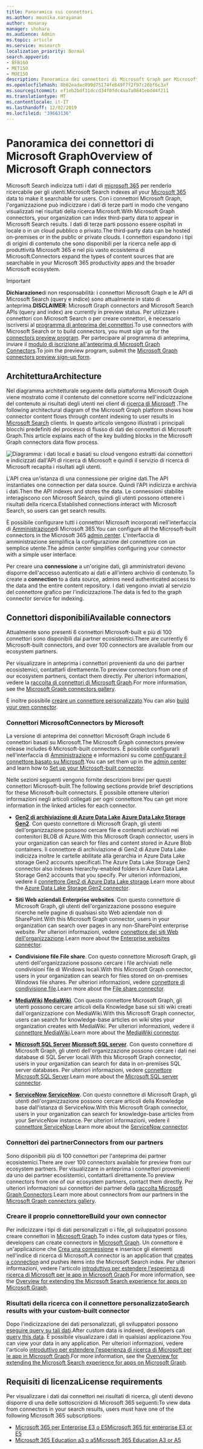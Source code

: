 ```yaml
---
title: Panoramica sui connettori
ms.author: mounika.narayanan
author: monaray
manager: shohara
ms.audience: Admin
ms.topic: article
ms.service: mssearch
localization_priority: Normal
search.appverid:
- BFB160
- MET150
- MOE150
description: Panoramica dei connettori di Microsoft Graph per Microsoft Search
ms.openlocfilehash: 8b02eadac099d75174fe849f7f2f97c26bf6c3af
ms.sourcegitcommit: ef1eb2bdf31dccd34f0fdc4aa7a0841ebd44f211
ms.translationtype: MT
ms.contentlocale: it-IT
ms.lasthandoff: 12/02/2019
ms.locfileid: "39663136"
---
```

# <a name="overview-of-microsoft-graph-connectors"></a><span data-ttu-id="5a2bd-103">Panoramica dei connettori di Microsoft Graph</span><span class="sxs-lookup"><span data-stu-id="5a2bd-103">Overview of Microsoft Graph connectors</span></span>

<span data-ttu-id="5a2bd-104">Microsoft Search indicizza tutti i dati di [microsoft 365](https://www.microsoft.com/microsoft-365) per renderlo ricercabile per gli utenti.</span><span class="sxs-lookup"><span data-stu-id="5a2bd-104">Microsoft Search indexes all your [Microsoft 365](https://www.microsoft.com/microsoft-365) data to make it searchable for users.</span></span> <span data-ttu-id="5a2bd-105">Con i connettori Microsoft Graph, l'organizzazione può indicizzare i dati di terze parti in modo che vengano visualizzati nei risultati della ricerca Microsoft.</span><span class="sxs-lookup"><span data-stu-id="5a2bd-105">With Microsoft Graph connectors, your organization can index third-party data to appear in Microsoft Search results.</span></span> <span data-ttu-id="5a2bd-106">I dati di terze parti possono essere ospitati in locale o in un cloud pubblico o privato.</span><span class="sxs-lookup"><span data-stu-id="5a2bd-106">The third-party data can be hosted on-premises or in the public or private clouds.</span></span> <span data-ttu-id="5a2bd-107">I connettori espandono i tipi di origini di contenuto che sono disponibili per la ricerca nelle app di produttività Microsoft 365 e nel più vasto ecosistema di Microsoft.</span><span class="sxs-lookup"><span data-stu-id="5a2bd-107">Connectors expand the types of content sources that are searchable in your Microsoft 365 productivity apps and the broader Microsoft ecosystem.</span></span>

> [!IMPORTANT]
> <span data-ttu-id="5a2bd-108">**Dichiarazione**di non responsabilità: i connettori Microsoft Graph e le API di Microsoft Search (query e indice) sono attualmente in stato di anteprima.</span><span class="sxs-lookup"><span data-stu-id="5a2bd-108">**DISCLAIMER**: Microsoft Graph connectors and Microsoft Search APIs (query and index) are currently in preview status.</span></span> <span data-ttu-id="5a2bd-109">Per utilizzare i connettori con Microsoft Search o per creare connettori, è necessario iscriversi al [programma di anteprima dei connettori](connectors-preview.md).</span><span class="sxs-lookup"><span data-stu-id="5a2bd-109">To use connectors with Microsoft Search or to build connectors, you must sign up for the [connectors preview program](connectors-preview.md).</span></span> <span data-ttu-id="5a2bd-110">Per partecipare al programma di anteprima, inviare il [modulo di iscrizione all'anteprima di Microsoft Graph Connectors](https://forms.office.com/Pages/ResponsePage.aspx?id=v4j5cvGGr0GRqy180BHbRxWYgu82J_RFnMMATAS6_chUNVYwNU1CMDNZUDBSSDZKWVo2RDJDRjRLQi4u).</span><span class="sxs-lookup"><span data-stu-id="5a2bd-110">To join the preview program, submit the [Microsoft Graph connectors preview sign-up form](https://forms.office.com/Pages/ResponsePage.aspx?id=v4j5cvGGr0GRqy180BHbRxWYgu82J_RFnMMATAS6_chUNVYwNU1CMDNZUDBSSDZKWVo2RDJDRjRLQi4u).</span></span>

## <a name="architecture"></a><span data-ttu-id="5a2bd-111">Architettura</span><span class="sxs-lookup"><span data-stu-id="5a2bd-111">Architecture</span></span>
<span data-ttu-id="5a2bd-112">Nel diagramma architetturale seguente della piattaforma Microsoft Graph viene mostrato come il contenuto del connettore scorre nell'indicizzazione del contenuto ai risultati degli utenti nei client di [ricerca di Microsoft](https://docs.microsoft.com/microsoftsearch/overview-microsoft-search) .</span><span class="sxs-lookup"><span data-stu-id="5a2bd-112">The following architectural diagram of the Microsoft Graph platform shows how connector content flows through content indexing to user results in [Microsoft Search](https://docs.microsoft.com/microsoftsearch/overview-microsoft-search) clients.</span></span> <span data-ttu-id="5a2bd-113">In questo articolo vengono illustrati i principali blocchi predefiniti del processo di flusso di dati dei connettori di Microsoft Graph.</span><span class="sxs-lookup"><span data-stu-id="5a2bd-113">This article explains each of the key building blocks in the Microsoft Graph connectors data flow process.</span></span>

![Diagramma: i dati locali e basati su cloud vengono estratti dai connettori e indicizzati dall'API di ricerca di Microsoft e quindi il servizio di ricerca di Microsoft recapita i risultati agli utenti.](media/highlevel-connectors_FINAL.png)

<span data-ttu-id="5a2bd-115">L'API crea un'istanza di una connessione per origine dati.</span><span class="sxs-lookup"><span data-stu-id="5a2bd-115">The API instantiates one connection per data source.</span></span> <span data-ttu-id="5a2bd-116">Quindi l'API indicizza e archivia i dati.</span><span class="sxs-lookup"><span data-stu-id="5a2bd-116">Then the API indexes and stores the data.</span></span> <span data-ttu-id="5a2bd-117">Le connessioni stabilite interagiscono con Microsoft Search, quindi gli utenti possono ottenere i risultati della ricerca.</span><span class="sxs-lookup"><span data-stu-id="5a2bd-117">Established connections interact with Microsoft Search, so users can get search results.</span></span>

<span data-ttu-id="5a2bd-118">È possibile configurare tutti i connettori Microsoft incorporati nell'interfaccia di [Amministrazione](https://admin.microsoft.com)di Microsoft 365.</span><span class="sxs-lookup"><span data-stu-id="5a2bd-118">You can configure all the Microsoft-built connectors in the Microsoft 365 [admin center](https://admin.microsoft.com).</span></span> <span data-ttu-id="5a2bd-119">L'interfaccia di amministrazione semplifica la configurazione del connettore con un semplice utente.</span><span class="sxs-lookup"><span data-stu-id="5a2bd-119">The admin center simplifies configuring your connector with a simple user interface.</span></span>

<span data-ttu-id="5a2bd-120">Per creare una **connessione** a un'origine dati, gli amministratori devono disporre dell'accesso autenticato ai dati e all'intero archivio di contenuto.</span><span class="sxs-lookup"><span data-stu-id="5a2bd-120">To create a **connection** to a data source, admins need authenticated access to the data and the entire content repository.</span></span> <span data-ttu-id="5a2bd-121">I dati vengono inviati al servizio del connettore grafico per l'indicizzazione.</span><span class="sxs-lookup"><span data-stu-id="5a2bd-121">The data is fed to the graph connector service for indexing.</span></span>

## <a name="available-connectors"></a><span data-ttu-id="5a2bd-122">Connettori disponibili</span><span class="sxs-lookup"><span data-stu-id="5a2bd-122">Available connectors</span></span>
<span data-ttu-id="5a2bd-123">Attualmente sono presenti 6 connettori Microsoft-built e più di 100 connettori sono disponibili dai partner ecosistemici.</span><span class="sxs-lookup"><span data-stu-id="5a2bd-123">There are currently 6 Microsoft-built connectors, and over 100 connectors are available from our ecosystem partners.</span></span>

<span data-ttu-id="5a2bd-124">Per visualizzare in anteprima i connettori provenienti da uno dei partner ecosistemici, contattarli direttamente.</span><span class="sxs-lookup"><span data-stu-id="5a2bd-124">To preview connectors from one of our ecosystem partners, contact them directly.</span></span> <span data-ttu-id="5a2bd-125">Per ulteriori informazioni, vedere la [raccolta di connettori di Microsoft Graph](connectors-gallery.md).</span><span class="sxs-lookup"><span data-stu-id="5a2bd-125">For more information, see the [Microsoft Graph connectors gallery](connectors-gallery.md).</span></span>

<span data-ttu-id="5a2bd-126">È inoltre possibile [creare un connettore personalizzato](https://docs.microsoft.com/graph/search-concept-overview).</span><span class="sxs-lookup"><span data-stu-id="5a2bd-126">You can also [build your own connector](https://docs.microsoft.com/graph/search-concept-overview).</span></span>

### <a name="connectors-by-microsoft"></a><span data-ttu-id="5a2bd-127">Connettori Microsoft</span><span class="sxs-lookup"><span data-stu-id="5a2bd-127">Connectors by Microsoft</span></span>
<span data-ttu-id="5a2bd-128">La versione di anteprima dei connettori Microsoft Graph include 6 connettori basati su Microsoft.</span><span class="sxs-lookup"><span data-stu-id="5a2bd-128">The Microsoft Graph connectors preview release includes 6 Microsoft-built connectors.</span></span> <span data-ttu-id="5a2bd-129">È possibile configurarli nell'interfaccia di [Amministrazione](https://admin.microsoft.com) e informazioni su come [configurare il connettore basato su Microsoft](configure-connector.md).</span><span class="sxs-lookup"><span data-stu-id="5a2bd-129">You can set them up in the [admin center](https://admin.microsoft.com) and learn how to [Set up your Microsoft-built connector](configure-connector.md).</span></span>

<span data-ttu-id="5a2bd-130">Nelle sezioni seguenti vengono fornite descrizioni brevi per questi connettori Microsoft-built.</span><span class="sxs-lookup"><span data-stu-id="5a2bd-130">The following sections provide brief descriptions for these Microsoft-built connectors.</span></span> <span data-ttu-id="5a2bd-131">È possibile ottenere ulteriori informazioni negli articoli collegati per ogni connettore.</span><span class="sxs-lookup"><span data-stu-id="5a2bd-131">You can get more information in the linked articles for each connector.</span></span>

- <span data-ttu-id="5a2bd-132">**[Gen2 di archiviazione di Azure Data Lake](https://docs.microsoft.com/azure/storage/blobs/data-lake-storage-introduction)**.</span><span class="sxs-lookup"><span data-stu-id="5a2bd-132">**[Azure Data Lake Storage Gen2](https://docs.microsoft.com/azure/storage/blobs/data-lake-storage-introduction)**.</span></span> <span data-ttu-id="5a2bd-133">Con questo connettore di Microsoft Graph, gli utenti dell'organizzazione possono cercare file e contenuti archiviati nei contenitori BLOB di Azure.</span><span class="sxs-lookup"><span data-stu-id="5a2bd-133">With this Microsoft Graph connector, users in your organization can search for files and content stored in Azure Blob containers.</span></span> <span data-ttu-id="5a2bd-134">Il connettore di archiviazione di Gen2 di Azure Data Lake indicizza inoltre le cartelle abilitate alla gerarchia in Azure Data Lake storage Gen2 accounts specificati.</span><span class="sxs-lookup"><span data-stu-id="5a2bd-134">The Azure Data Lake Storage Gen2 connector also indexes hierarchy-enabled folders in Azure Data Lake Storage Gen2 accounts that you specify.</span></span>
<span data-ttu-id="5a2bd-135">Per ulteriori informazioni, vedere il [connettore Gen2 di Azure Data Lake storage](azure-data-lake-connector.md).</span><span class="sxs-lookup"><span data-stu-id="5a2bd-135">Learn more about the [Azure Data Lake Storage Gen2 connector](azure-data-lake-connector.md).</span></span>

- <span data-ttu-id="5a2bd-136">**Siti Web aziendali**.</span><span class="sxs-lookup"><span data-stu-id="5a2bd-136">**Enterprise websites**.</span></span> <span data-ttu-id="5a2bd-137">Con questo connettore di Microsoft Graph, gli utenti dell'organizzazione possono eseguire ricerche nelle pagine di qualsiasi sito Web aziendale non di SharePoint.</span><span class="sxs-lookup"><span data-stu-id="5a2bd-137">With this Microsoft Graph connector, users in your organization can search over pages in any non-SharePoint enterprise website.</span></span>
<span data-ttu-id="5a2bd-138">Per ulteriori informazioni, vedere [connettore dei siti Web dell'organizzazione](enterprise-web-connector.md).</span><span class="sxs-lookup"><span data-stu-id="5a2bd-138">Learn more about the [Enterprise websites connector](enterprise-web-connector.md).</span></span>

- <span data-ttu-id="5a2bd-139">**Condivisione file**.</span><span class="sxs-lookup"><span data-stu-id="5a2bd-139">**File share**.</span></span> <span data-ttu-id="5a2bd-140">Con questo connettore Microsoft Graph, gli utenti dell'organizzazione possono cercare i file archiviati nelle condivisioni file di Windows locali.</span><span class="sxs-lookup"><span data-stu-id="5a2bd-140">With this Microsoft Graph connector, users in your organization can search for files stored on on-premises Windows file shares.</span></span>
<span data-ttu-id="5a2bd-141">Per ulteriori informazioni, vedere [connettore di condivisione file](file-share-connector.md).</span><span class="sxs-lookup"><span data-stu-id="5a2bd-141">Learn more about the [File share connector](file-share-connector.md).</span></span>

- <span data-ttu-id="5a2bd-142">**[MediaWiki](https://www.mediawiki.org/wiki/MediaWiki)**.</span><span class="sxs-lookup"><span data-stu-id="5a2bd-142">**[MediaWiki](https://www.mediawiki.org/wiki/MediaWiki)**.</span></span> <span data-ttu-id="5a2bd-143">Con questo connettore Microsoft Graph, gli utenti possono cercare articoli della Knowledge base sui siti wiki creati dall'organizzazione con MediaWiki.</span><span class="sxs-lookup"><span data-stu-id="5a2bd-143">With this Microsoft Graph connector, users can search for knowledge-base articles on wiki sites your organization creates with MediaWiki.</span></span>
<span data-ttu-id="5a2bd-144">Per ulteriori informazioni, vedere il [connettore MediaWiki](mediawiki-connector.md).</span><span class="sxs-lookup"><span data-stu-id="5a2bd-144">Learn more about the [MediaWiki connector](mediawiki-connector.md).</span></span>

- <span data-ttu-id="5a2bd-145">**[Microsoft SQL Server](https://www.microsoft.com/sql-server/sql-server-2017)**.</span><span class="sxs-lookup"><span data-stu-id="5a2bd-145">**[Microsoft SQL server](https://www.microsoft.com/sql-server/sql-server-2017)**.</span></span> <span data-ttu-id="5a2bd-146">Con questo connettore di Microsoft Graph, gli utenti dell'organizzazione possono cercare i dati nei database di SQL Server locali.</span><span class="sxs-lookup"><span data-stu-id="5a2bd-146">With this Microsoft Graph connector, users in your organization can search for data in on-premises SQL server databases.</span></span>
<span data-ttu-id="5a2bd-147">Per ulteriori informazioni, vedere [connettore Microsoft SQL Server](MSSQL-connector.md).</span><span class="sxs-lookup"><span data-stu-id="5a2bd-147">Learn more about the [Microsoft SQL server connector](MSSQL-connector.md).</span></span>

- <span data-ttu-id="5a2bd-148">**[ServiceNow](https://www.servicenow.com)**.</span><span class="sxs-lookup"><span data-stu-id="5a2bd-148">**[ServiceNow](https://www.servicenow.com)**.</span></span> <span data-ttu-id="5a2bd-149">Con questo connettore di Microsoft Graph, gli utenti dell'organizzazione possono cercare articoli della Knowledge base dall'istanza di ServiceNow.</span><span class="sxs-lookup"><span data-stu-id="5a2bd-149">With this Microsoft Graph connector, users in your organization can search for knowledge-base articles from your ServiceNow instance.</span></span>
<span data-ttu-id="5a2bd-150">Per ulteriori informazioni, vedere il [connettore ServiceNow](servicenow-connector.md).</span><span class="sxs-lookup"><span data-stu-id="5a2bd-150">Learn more about the [ServiceNow connector](servicenow-connector.md).</span></span>

### <a name="connectors-from-our-partners"></a><span data-ttu-id="5a2bd-151">Connettori dei partner</span><span class="sxs-lookup"><span data-stu-id="5a2bd-151">Connectors from our partners</span></span>
<span data-ttu-id="5a2bd-152">Sono disponibili più di 100 connettori per l'anteprima dei partner ecosistemici.</span><span class="sxs-lookup"><span data-stu-id="5a2bd-152">There are over 100 connectors available for preview from our ecosystem partners.</span></span> <span data-ttu-id="5a2bd-153">Per visualizzare in anteprima i connettori provenienti da uno dei partner ecosistemici, contattarli direttamente.</span><span class="sxs-lookup"><span data-stu-id="5a2bd-153">To preview connectors from one of our ecosystem partners, contact them directly.</span></span>
<span data-ttu-id="5a2bd-154">Per ulteriori informazioni sui connettori dei partner della [raccolta Microsoft Graph Connectors](connectors-gallery.md).</span><span class="sxs-lookup"><span data-stu-id="5a2bd-154">Learn more about connectors from our partners in the [Microsoft Graph connectors gallery](connectors-gallery.md).</span></span>

### <a name="build-your-own-connector"></a><span data-ttu-id="5a2bd-155">Creare il proprio connettore</span><span class="sxs-lookup"><span data-stu-id="5a2bd-155">Build your own connector</span></span>
<span data-ttu-id="5a2bd-156">Per indicizzare i tipi di dati personalizzati o i file, gli sviluppatori possono creare connettori in [Microsoft Graph](https://developer.microsoft.com/graph/).</span><span class="sxs-lookup"><span data-stu-id="5a2bd-156">To index custom data types or files, developers can create connectors in [Microsoft Graph](https://developer.microsoft.com/graph/).</span></span> <span data-ttu-id="5a2bd-157">Un connettore è un'applicazione che [Crea una connessione](https://docs.microsoft.com/graph/search-index-manage-connections) e inserisce gli elementi nell'indice di ricerca di Microsoft.</span><span class="sxs-lookup"><span data-stu-id="5a2bd-157">A connector is an application that [creates a connection](https://docs.microsoft.com/graph/search-index-manage-connections) and pushes items into the Microsoft Search index.</span></span> <span data-ttu-id="5a2bd-158">Per ulteriori informazioni, vedere l'articolo [introduttivo per estendere l'esperienza di ricerca di Microsoft per le app in Microsoft Graph](https://docs.microsoft.com/graph/search-concept-overview).</span><span class="sxs-lookup"><span data-stu-id="5a2bd-158">For more information, see the [Overview for extending the Microsoft Search experience for apps on Microsoft Graph](https://docs.microsoft.com/graph/search-concept-overview).</span></span>

### <a name="search-results-with-your-custom-built-connector"></a><span data-ttu-id="5a2bd-159">Risultati della ricerca con il connettore personalizzato</span><span class="sxs-lookup"><span data-stu-id="5a2bd-159">Search results with your custom-built connector</span></span>
<span data-ttu-id="5a2bd-160">Dopo l'indicizzazione dei dati personalizzati, gli sviluppatori possono [eseguire query su tali dati](https://docs.microsoft.com/graph/search-concept-custom-types).</span><span class="sxs-lookup"><span data-stu-id="5a2bd-160">After custom data is indexed, developers can [query this data](https://docs.microsoft.com/graph/search-concept-custom-types).</span></span> <span data-ttu-id="5a2bd-161">È possibile visualizzare i dati in qualsiasi applicazione.</span><span class="sxs-lookup"><span data-stu-id="5a2bd-161">You can view your data in any application.</span></span> <span data-ttu-id="5a2bd-162">Per ulteriori informazioni, vedere l'articolo [introduttivo per estendere l'esperienza di ricerca di Microsoft per le app in Microsoft Graph](https://docs.microsoft.com/graph/search-concept-overview).</span><span class="sxs-lookup"><span data-stu-id="5a2bd-162">For more information, see the [Overview for extending the Microsoft Search experience for apps on Microsoft Graph](https://docs.microsoft.com/graph/search-concept-overview).</span></span>

## <a name="license-requirements"></a><span data-ttu-id="5a2bd-163">Requisiti di licenza</span><span class="sxs-lookup"><span data-stu-id="5a2bd-163">License requirements</span></span>
<span data-ttu-id="5a2bd-164">Per visualizzare i dati dai connettori nei risultati di ricerca, gli utenti devono disporre di una delle sottoscrizioni di Microsoft 365 seguenti:</span><span class="sxs-lookup"><span data-stu-id="5a2bd-164">To view data from connectors in your search results, users must have one of the following Microsoft 365 subscriptions:</span></span>
- <span data-ttu-id="5a2bd-165"><a href="https://www.microsoft.com/microsoft-365/compare-all-microsoft-365-plans" target="_blank">Microsoft 365 per Enterprise E3 o E5</a></span><span class="sxs-lookup"><span data-stu-id="5a2bd-165"><a href="https://www.microsoft.com/microsoft-365/compare-all-microsoft-365-plans" target="_blank">Microsoft 365 for enterprise E3 or E5</a></span></span>
- <span data-ttu-id="5a2bd-166"><a href="https://www.microsoft.com/microsoft-365/academic/compare-office-365-education-plans?activetab=tab:primaryr1" target="_blank">Microsoft 365 Education a3 o a5</a></span><span class="sxs-lookup"><span data-stu-id="5a2bd-166"><a href="https://www.microsoft.com/microsoft-365/academic/compare-office-365-education-plans?activetab=tab:primaryr1" target="_blank">Microsoft 365 Education A3 or A5</a></span></span>
